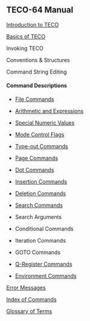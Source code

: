 ## TECO-64 Manual

[Introduction to TECO](intro.md)

[Basics of TECO](basics.md)

Invoking TECO

Conventions & Structures

Command String Editing

#### Command Descriptions

- [File Commands](file.md)

- [Arithmetic and Expressions](oper.md)

- [Special Numeric Values](values.md)

- [Mode Control Flags](flags.md)

- [Type-out Commands](typeout.md)

- [Page Commands](page.md)

- [Dot Commands](dot.md)

- [Insertion Commands](insert.md)

- [Deletion Commands](delete.md)

- [Search Commands](search.md)

- Search Arguments

- Conditional Commands

- Iteration Commands

- GOTO Commands

- [Q-Register Commands](qregister.md)

- [Environment Commands](env.md)

[Error Messages](errors.md)

[Index of Commands](index.md)

[Glossary of Terms](glossary.md)


